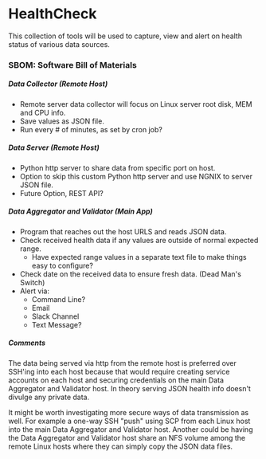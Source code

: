 # HealthCheck

This collection of tools will be used to capture, view and alert on health status of various data sources.

### SBOM: Software Bill of Materials
##### Data Collector (Remote Host)
- Remote server data collector will focus on Linux server root disk, MEM and CPU info.
- Save values as JSON file.
- Run every # of minutes, as set by cron job?

##### Data Server (Remote Host)
- Python http server to share data from specific port on host. 
- Option to skip this custom Python http server and use NGNIX to server JSON file.
- Future Option, REST API? 

##### Data Aggregator and Validator (Main App)
- Program that reaches out the host URLS and reads JSON data.
- Check received health data if any values are outside of normal expected range.
	- Have expected range values in a separate text file to make things easy to configure?
- Check date on the received data to ensure fresh data. (Dead Man's Switch)
- Alert via:
    - Command Line? 
    - Email
    - Slack Channel
    - Text Message? 

##### Comments
The data being served via http from the remote host is preferred over SSH'ing into each host because that would require creating service accounts on each host and securing credentials on the main Data Aggregator and Validator host. 
In theory serving JSON health info doesn't divulge any private data. 

It might be worth investigating more secure ways of data transmission as well.
For example a one-way SSH "push" using SCP from each Linux host into the main Data Aggregator and Validator host.
Another could be having the Data Aggregator and Validator host share an NFS volume among the remote Linux hosts where they can simply copy the JSON data files.  
